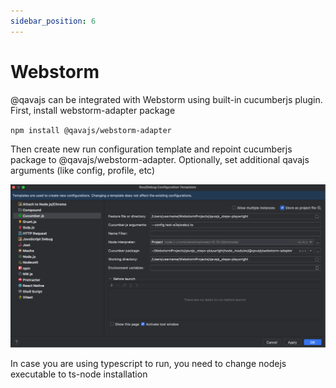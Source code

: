 ```yaml
---
sidebar_position: 6
---
```

# Webstorm
@qavajs can be integrated with Webstorm using built-in cucumberjs plugin.
First, install webstorm-adapter package

`npm install @qavajs/webstorm-adapter`

Then create new run configuration template and repoint cucumberjs package to @qavajs/webstorm-adapter.
Optionally, set additional qavajs arguments (like config, profile, etc)

![img.png](../../static/img/webstorm.png)

In case you are using typescript to run, you need to change nodejs executable to ts-node installation

